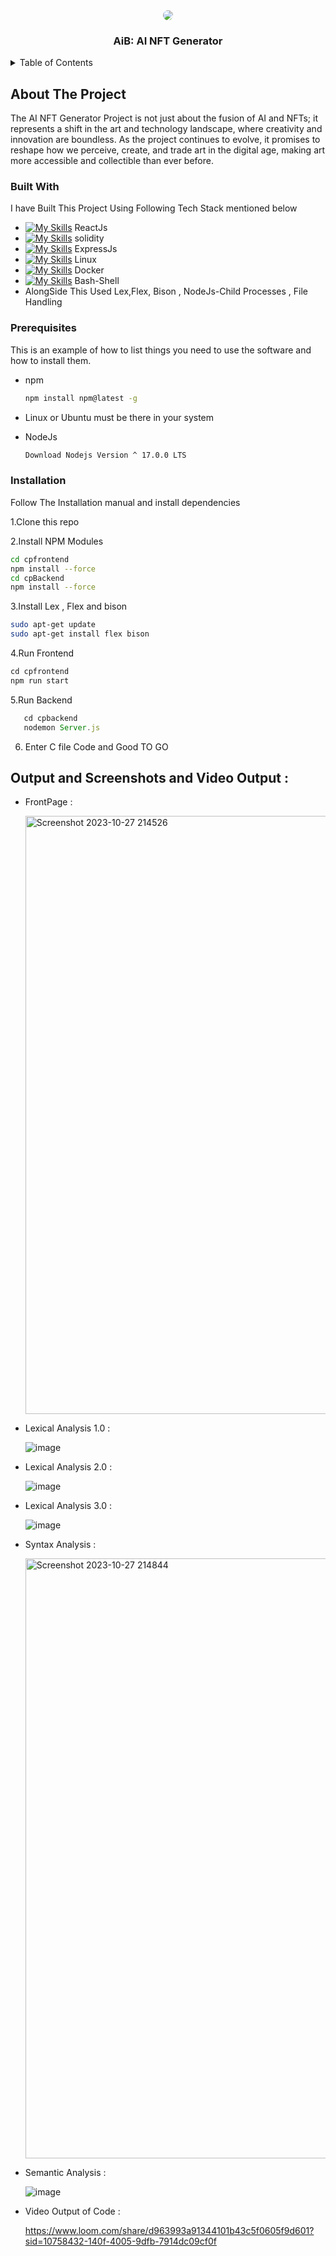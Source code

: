 <div align="center">
  <img src="https://github.com/Adidem23/AiB/assets/124609794/8a564ba3-1e2f-4b80-be28-aadb0a408e30" style="border-radius:30px;" />
  <h3 align="center">AiB: AI NFT Generator</h3>
</div>
<details>
  <summary>Table of Contents</summary>
  <ol>
    <li>
      <a href="#about-the-project">About The Project</a>
      <ul>
        <li><a href="#built-with">Built With</a></li>
      </ul>
    </li>
    <li>
      <a href="#getting-started">Getting Started</a>
      <ul>
        <li><a href="#prerequisites">Prerequisites</a></li>
        <li><a href="#installation">Installation</a></li>
      </ul>
    </li>
    <li><a href="#usage">Usage</a></li>
  </ol>
</details>

<!-- ABOUT THE PROJECT -->
## About The Project

The AI NFT Generator Project is not just about the fusion of AI and NFTs; it represents a shift in the art and technology landscape, where creativity and innovation are boundless. As the project continues to evolve, it promises to reshape how we perceive, create, and trade art in the digital age, making art more accessible and collectible than ever before.

### Built With
I have Built This Project Using Following Tech Stack mentioned below 
 - [![My Skills](https://skillicons.dev/icons?i=react&perline=3)](https://skillicons.dev) ReactJs
 - [![My Skills](https://skillicons.dev/icons?i=solidity&perline=3)](https://skillicons.dev) solidity
 - [![My Skills](https://skillicons.dev/icons?i=&perline=3)](https://skillicons.dev) ExpressJs
 - [![My Skills](https://skillicons.dev/icons?i=linux&perline=3)](https://skillicons.dev) Linux
 - [![My Skills](https://skillicons.dev/icons?i=docker&perline=3)](https://skillicons.dev) Docker
 - [![My Skills](https://skillicons.dev/icons?i=bash&perline=3)](https://skillicons.dev) Bash-Shell
 - AlongSide This Used Lex,Flex, Bison , NodeJs-Child Processes , File Handling 

<!-- GETTING STARTED -->
### Prerequisites

This is an example of how to list things you need to use the software and how to install them.
* npm
  ```sh
  npm install npm@latest -g
  ```
  
* Linux or Ubuntu must be there in your system

* NodeJs
  ```sh
  Download Nodejs Version ^ 17.0.0 LTS 
  ```

### Installation
Follow The Installation manual and install dependencies 

1.Clone this repo
   
2.Install NPM Modules
   ```sh
   cd cpfrontend
   npm install --force
   cd cpBackend
   npm install --force 
   ```
3.Install Lex , Flex and bison
   ```sh
   sudo apt-get update
   sudo apt-get install flex bison
   ```
   
4.Run Frontend 
   ```js
   cd cpfrontend
   npm run start
   ```
5.Run Backend
```js
   cd cpbackend
   nodemon Server.js
   ```
6. Enter C file Code and Good TO GO

## Output and Screenshots and Video Output :

- FrontPage :
  
  <img width="957" alt="Screenshot 2023-10-27 214526" src="https://github.com/Adidem23/Lexicode/assets/124609794/11e91fba-7c4c-495b-9dbe-55ebbcecdf25">

- Lexical Analysis 1.0 :
  
  ![image](https://github.com/Adidem23/Lexicode/assets/124609794/a236712b-5462-4ba2-9b2e-5732b2329f0c)

- Lexical Analysis 2.0 :
  
  ![image](https://github.com/Adidem23/Lexicode/assets/124609794/46082116-cf43-4a55-ad7d-9b7e454b2607)

- Lexical Analysis 3.0 :
  
  ![image](https://github.com/Adidem23/Lexicode/assets/124609794/9325516f-a3b6-40af-83d5-9a27fe26a883)

- Syntax Analysis :
  
  <img width="960" alt="Screenshot 2023-10-27 214844" src="https://github.com/Adidem23/Lexicode/assets/124609794/37e83cc1-cfd8-46b9-b689-78e8b2988024">

- Semantic Analysis :
  
  ![image](https://github.com/Adidem23/Lexicode/assets/124609794/bd47244f-96f4-4f0a-8c0a-8f1f2212f2a7)

- Video Output of Code :
  
  https://www.loom.com/share/d963993a91344101b43c5f0605f9d601?sid=10758432-140f-4005-9dfb-7914dc09cf0f

